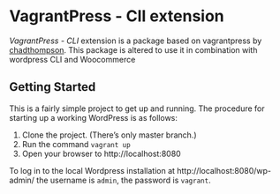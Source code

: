 # VagrantPress - ClI extension

*VagrantPress - CLI* extension is a package based on vagrantpress by [chadthompson]. This package is altered to use it in combination with wordpress CLI and Woocommerce

## Getting Started

This is a fairly simple project to get up and running.  The procedure for starting up a working WordPress is as follows:

1. Clone the project.  (There’s only master branch.)
2. Run the command `vagrant up`
3. Open your browser to http://localhost:8080

To log in to the local Wordpress installation at http://localhost:8080/wp-admin/ the username is `admin`, the password is `vagrant`.


[chadthompson]: http://chadthompson.me
